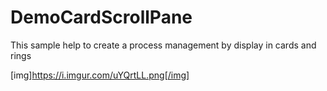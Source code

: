 # DemoCardScrollPane

This sample help to create a process management by display in cards and rings

[img]https://i.imgur.com/uYQrtLL.png[/img]
